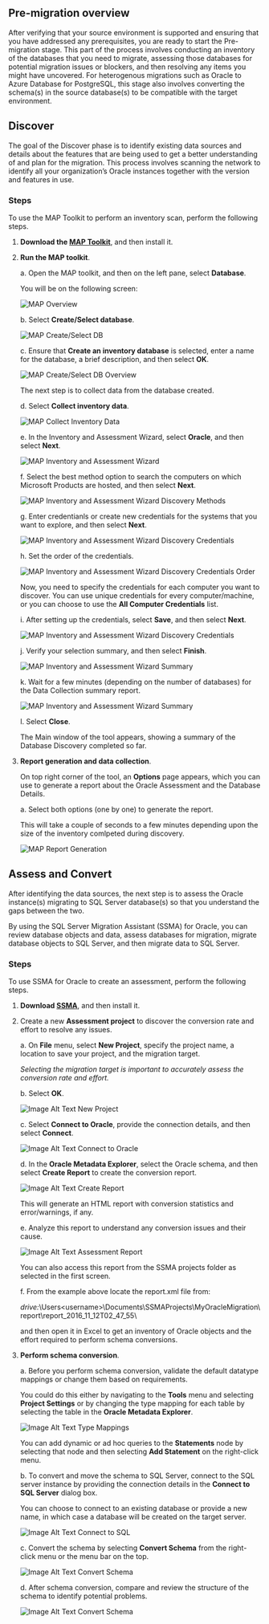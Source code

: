 ## Pre-migration overview

After verifying that your source environment is supported and ensuring that you have addressed any prerequisites, you are ready to start the Pre-migration stage. This part of the process involves conducting an inventory of the databases that you need to migrate, assessing those databases for potential migration issues or blockers, and then resolving any items you might have uncovered. For heterogenous migrations such as Oracle to Azure Database for PostgreSQL, this stage also involves converting the schema(s) in the source database(s) to be compatible with the target environment.

## Discover


The goal of the Discover phase is to identify existing data sources and details about the features that are being used to get a better understanding of and plan for the migration. This process involves scanning the network to identify all your organization’s Oracle instances together with the version and features in use.

### Steps

To use the MAP Toolkit to perform an inventory scan, perform the following steps.

1. **Download the [MAP Toolkit](http://go.microsoft.com/fwlink/?LinkID=316883)**, and then install it.

2. **Run the MAP toolkit**.

    a. Open the MAP toolkit, and then on the left pane, select **Database**.
    
    You will be on the following screen:
    
    ![MAP Overview](https://mpbdevcontent.azureedge.net/Images/scenario-assets/_shared/mapoverview.png)
    
    b. Select **Create/Select database**.
    
    ![MAP Create/Select DB](https://mpbdevcontent.azureedge.net/Images/scenario-assets/_shared/mapselectdb.png)
     
    c. Ensure that **Create an inventory database** is selected, enter a name for the database, a brief description, and then select **OK**.
    
    ![MAP Create/Select DB Overview](https://mpbdevcontent.azureedge.net/Images/scenario-assets/_shared/mapselectdboverview.png)
    
    The next step is to collect data from the database created.
    
    d. Select **Collect inventory data**.
    
    ![MAP Collect Inventory Data](https://mpbdevcontent.azureedge.net/Images/scenario-assets/_shared/maporacleoverview.png)
    
    e. In the Inventory and Assessment Wizard, select **Oracle**, and then select **Next**.
    
    ![MAP Inventory and Assessment Wizard](https://mpbdevcontent.azureedge.net/Images/scenario-assets/oracle-to-sqlserver/mapinventorywizard_oracle.png)
    
    f. Select the best method option to search the computers on which Microsoft Products are hosted, and then select **Next**.
    
    ![MAP Inventory and Assessment Wizard Discovery Methods](https://mpbdevcontent.azureedge.net/Images/scenario-assets/_shared/mapdiscoverymethods.png)
    
    g. Enter credentianls or create new credentials for the systems that you want to explore, and then select **Next**.
    
    ![MAP Inventory and Assessment Wizard Discovery Credentials](https://mpbdevcontent.azureedge.net/Images/scenario-assets/_shared/mapdiscoverycreds.png)
    
    h. Set the order of the credentials.
    
    ![MAP Inventory and Assessment Wizard Discovery Credentials Order](https://mpbdevcontent.azureedge.net/Images/scenario-assets/oracle-to-sqlserver/mapdiscoverycredsorder2.png)
    
    Now, you need to specify the credentials for each computer you want to discover. You can use unique credentials for every computer/machine, or you can choose to use the **All Computer Credentials** list.
    
    i. After setting up the credentials, select **Save**, and then select **Next**.
    
    ![MAP Inventory and Assessment Wizard Discovery Credentials](https://mpbdevcontent.azureedge.net/Images/scenario-assets/_shared/mapdiscoverycredsindividual.png)
    
    j. Verify your selection summary, and then select **Finish**.
    
    ![MAP Inventory and Assessment Wizard Summary](https://mpbdevcontent.azureedge.net/Images/scenario-assets/_shared/mapdiscoverysummary.png)
    
    k. Wait for a few minutes (depending on the number of databases) for the Data Collection summary report.
    
    ![MAP Inventory and Assessment Wizard Summary](https://mpbdevcontent.azureedge.net/Images/scenario-assets/_shared/mapdatacollectionsummary.png)
    
    l. Select **Close**.
    
    The Main window of the tool appears, showing a summary of the Database Discovery completed so far.
    
 3. **Report generation and data collection**.
    
    On top right corner of the tool, an **Options** page appears, which you can use to generate a report about the Oracle Assessment and the Database Details.
       
    a. Select both options (one by one) to generate the report.
    
    This will take a couple of seconds to a few minutes depending upon the size of the inventory comlpeted during discovery.
    
    ![MAP Report Generation](https://mpbdevcontent.azureedge.net/Images/scenario-assets/_shared/mapexcelreportdone.png)

## Assess and Convert

After identifying the data sources, the next step is to assess the Oracle instance(s) migrating to SQL Server database(s) so that you understand the gaps between the two.

By using the SQL Server Migration Assistant (SSMA) for Oracle, you can review database objects and data, assess databases for migration, migrate database objects to SQL Server, and then migrate data to SQL Server. 

### Steps

To use SSMA for Oracle to create an assessment, perform the following steps.

1. **Download [SSMA](https://www.microsoft.com/en-us/download/details.aspx?id=54258)**, and then install it.

2. Create a new **Assessment project** to discover the conversion rate and effort to resolve any issues.

   a. On **File** menu, select **New Project**, specify the project name, a location to save your project, and the migration target.
   
   _Selecting the migration target is important to accurately assess the conversion rate and effort._
  
   b. Select **OK**.

   ![Image Alt Text New Project](https://mpbdevcontent.azureedge.net/Images/scenario-assets/oracle-to-sqlserver/newproject.png)

   c. Select **Connect to Oracle**, provide the connection details, and then select **Connect**.
   
   ![Image Alt Text Connect to Oracle](https://mpbdevcontent.azureedge.net/Images/scenario-assets/oracle-to-sqlserver/connecttooracle.png)
   
   d. In the **Oracle Metadata Explorer**, select the Oracle schema, and then select **Create Report** to create the conversion report.
   
   ![Image Alt Text Create Report](https://mpbdevcontent.azureedge.net/Images/scenario-assets/_shared/createreport.png)
   
    This will generate an HTML report with conversion statistics and error/warnings, if any.
     
   e. Analyze this report to understand any conversion issues and their cause.
   
   ![Image Alt Text Assessment Report](https://mpbdevcontent.azureedge.net/Images/scenario-assets/_shared/assessmentreport.png)
   
   You can also access this report from the SSMA projects folder as selected in the first screen.
   
   f. From the example above locate the report.xml file from: 
   
   *drive:*\Users\<username>\Documents\SSMAProjects\MyOracleMigration\report\report_2016_11_12T02_47_55\
   
   and then open it in Excel to get an inventory of Oracle objects and the effort required to perform schema conversions.
   
3. **Perform schema conversion**.

   a. Before you perform schema conversion, validate the default datatype mappings or change them based on requirements.
   
   You could do this either by navigating to the **Tools** menu and selecting **Project Settings** or by changing the type mapping for each table by selecting the table in the **Oracle Metadata Explorer**.
   
   ![Image Alt Text Type Mappings](https://mpbdevcontent.azureedge.net/Images/scenario-assets/_shared/typemappings.png)
   
   You can add dynamic or ad hoc queries to the **Statements** node by selecting that node and then selecting **Add Statement** on the right-click menu.
   
   b. To convert and move the schema to SQL Server, connect to the SQL server instance by providing the connection details in the **Connect to SQL Server** dialog box.
   
   You can choose to connect to an existing database or provide a new name, in which case a database will be created on the target server.
   
   ![Image Alt Text Connect to SQL](https://mpbdevcontent.azureedge.net/Images/scenario-assets/_shared/connecttosql.png)
   
   c.	Convert the schema by selecting **Convert Schema** from the right-click menu or the menu bar on the top.
   
   ![Image Alt Text Convert Schema](https://mpbdevcontent.azureedge.net/Images/scenario-assets/_shared/convertschema.png)
   
   d.	After schema conversion, compare and review the structure of the schema to identify potential problems.
   
   ![Image Alt Text Convert Schema](https://mpbdevcontent.azureedge.net/Images/scenario-assets/_shared/convertschemacomplete.png)
